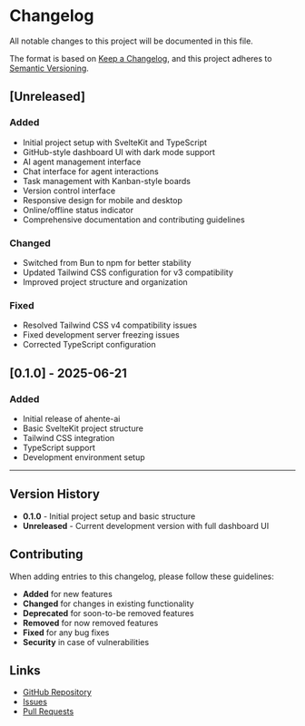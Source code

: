 # Changelog

All notable changes to this project will be documented in this file.

The format is based on [Keep a Changelog](https://keepachangelog.com/en/1.0.0/),
and this project adheres to [Semantic Versioning](https://semver.org/spec/v2.0.0.html).

## [Unreleased]

### Added
- Initial project setup with SvelteKit and TypeScript
- GitHub-style dashboard UI with dark mode support
- AI agent management interface
- Chat interface for agent interactions
- Task management with Kanban-style boards
- Version control interface
- Responsive design for mobile and desktop
- Online/offline status indicator
- Comprehensive documentation and contributing guidelines

### Changed
- Switched from Bun to npm for better stability
- Updated Tailwind CSS configuration for v3 compatibility
- Improved project structure and organization

### Fixed
- Resolved Tailwind CSS v4 compatibility issues
- Fixed development server freezing issues
- Corrected TypeScript configuration

## [0.1.0] - 2025-06-21

### Added
- Initial release of ahente-ai
- Basic SvelteKit project structure
- Tailwind CSS integration
- TypeScript support
- Development environment setup

---

## Version History

- **0.1.0** - Initial project setup and basic structure
- **Unreleased** - Current development version with full dashboard UI

## Contributing

When adding entries to this changelog, please follow these guidelines:

- **Added** for new features
- **Changed** for changes in existing functionality
- **Deprecated** for soon-to-be removed features
- **Removed** for now removed features
- **Fixed** for any bug fixes
- **Security** in case of vulnerabilities

## Links

- [GitHub Repository](https://github.com/yourusername/ahente-ai)
- [Issues](https://github.com/yourusername/ahente-ai/issues)
- [Pull Requests](https://github.com/yourusername/ahente-ai/pulls) 